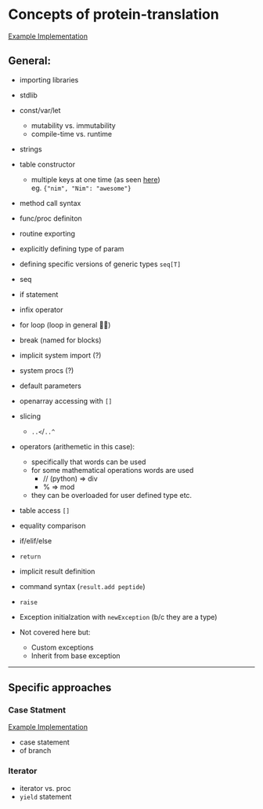 # Concepts of protein-translation

[Example Implementation](https://github.com/exercism/nim/blob/master/exercises/protein-translation/example.nim)

## General:

- importing libraries
- stdlib
- const/var/let
  - mutability vs. immutability
  - compile-time vs. runtime
- strings
- table constructor
  - multiple keys at one time (as seen [here](https://exercism.org/tracks/nim/exercises/protein-translation/solutions/fc829b982b274a80883f7f82d6e8faaf))
    <br />
    eg. `{"nim", "Nim": "awesome"}`
- method call syntax
- func/proc definiton
- routine exporting
- explicitly defining type of param
- defining specific versions of generic types `seq[T]`
- seq
- if statement
- infix operator
- for loop (loop in general :man_shrugging:)
- break (named for blocks)
- implicit system import (?)
- system procs (?)
- default parameters
- openarray accessing with `[]`
- slicing
  - `..<`/`..^`
- operators (arithemetic in this case):

  - specifically that words can be used
  - for some mathematical operations words are used
    - // (python) => div
    - % => mod
  - they can be overloaded for user defined type etc.

- table access `[]`
- equality comparison
- if/elif/else
- `return`
- implicit result definition
- command syntax (`result.add peptide`)
- `raise`
- Exception initialzation with `newException` (b/c they are a type)
- Not covered here but:
  - Custom exceptions
  - Inherit from base exception

---

## Specific approaches

### Case Statment

[Example Implementation](https://exercism.org/tracks/nim/exercises/protein-translation/solutions/1078c01ba467400881b40827ffd1b84f)

- case statement
- of branch

### Iterator

- iterator vs. proc
- `yield` statement
